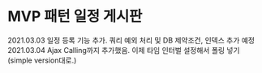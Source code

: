 MVP 패턴 일정 게시판
===============
2021.03.03 일정 등록 기능 추가. 쿼리 예외 처리 및 DB 제약조건, 인덱스 추가 예정<br>
2021.03.04 Ajax Calling까지 추가했음. 이제 타임 인터벌 설정해서 폴링 넣기(simple version대로.)
